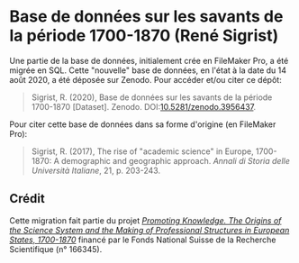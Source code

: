 # Base de données sur les savants de la période 1700-1870 (René Sigrist)

Une partie de la base de données, initialement crée en FileMaker Pro, a été migrée en SQL.
Cette "nouvelle" base de données, en l'état à la date du 14 août 2020, a été déposée sur Zenodo.
Pour accéder et/ou citer ce dépôt:

> Sigrist, R. (2020), Base de données sur les savants de la période 1700-1870 [Dataset]. 
Zenodo. DOI:[10.5281/zenodo.3956437](https://doi.org/0.5281/zenodo.3956437).

Pour citer cette base de données dans sa forme d'origine (en FileMaker Pro):

> Sigrist, R. (2017), The rise of "academic science" in Europe, 1700-1870: A demographic and geographic approach. 
*Annali di Storia delle Università Italiane*, 21, p. 203-243.

## Crédit

Cette migration fait partie du projet [*Promoting Knowledge. 
The Origins of the Science System and the Making of Professional Structures in
European States, 1700-1870*](http://p3.snf.ch/Project-166345) financé par le Fonds National Suisse de la Recherche Scientifique (n° 166345).